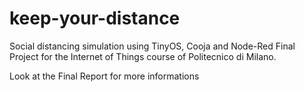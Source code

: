 # keep-your-distance
Social distancing simulation using TinyOS, Cooja and Node-Red 
Final Project for the Internet of Things course of Politecnico di Milano.  
  
Look at the Final Report for more informations
